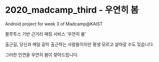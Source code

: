 # 2020_madcamp_third - 우연히 봄
Android project for week 3 of Madcamp@KAIST

블루투스 기반 근거리 매칭 서비스 '우연히 봄'

출근길, 당신과 매일 같이 출근하는 사람들이지만 평생 모르고 살아갈 수도 있습니다.

그러한 인연을 우연히 봄이 찾아드립니다.




